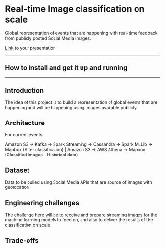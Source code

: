 # Real-time Image classification on scale

Global representation of events that are happening with real-time feedback from publicly posted Social Media images. 

[Link](#) to your presentation.

<hr/>

## How to install and get it up and running


<hr/>

## Introduction
The idea of this project is to build a representation of global events that are happening and will be happening using images available publicly.
## Architecture
For current events

Amazon S3 -> Kafka -> Spark Streaming -> Cassandra -> Spark MLLib -> Mapbox 
                                         (After classification)
                                            |
                                        Amazon S3 -> AWS Athena -> Mapbox 
                                        (Classified Images - Historical data)
## Dataset
Data to be pulled using Social Media APIs that are source of images with geolocation
## Engineering challenges
The challenge here will be to receive and prepare streaming images for the machine learning models to feed on, and also to deliver the results of the classification on scale

## Trade-offs
